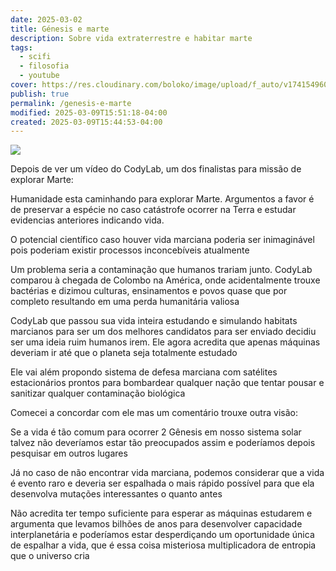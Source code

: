 ```yaml
---
date: 2025-03-02
title: Génesis e marte
description: Sobre vida extraterrestre e habitar marte
tags:
  - scifi
  - filosofia
  - youtube
cover: https://res.cloudinary.com/boloko/image/upload/f_auto/v1741549604/furushow7/image_y0c3zq.png
publish: true
permalink: /genesis-e-marte
modified: 2025-03-09T15:51:18-04:00
created: 2025-03-09T15:44:53-04:00
---
```

![](https://res.cloudinary.com/boloko/image/upload/f_auto/v1741549604/furushow7/image_y0c3zq.png)


Depois de ver um vídeo do CodyLab, um dos finalistas para missão de explorar Marte:

Humanidade esta caminhando para explorar Marte. Argumentos a favor é de preservar a espécie no caso catástrofe ocorrer na Terra e estudar evidencias anteriores indicando vida.

O potencial científico caso houver vida marciana poderia ser inimaginável  pois poderiam existir processos inconcebíveis atualmente 

Um problema seria a contaminação que humanos trariam junto. CodyLab comparou à chegada de Colombo na América, onde acidentalmente trouxe bactérias e dizimou culturas, ensinamentos e povos quase que por completo resultando em uma perda humanitária valiosa

CodyLab que passou sua vida inteira estudando e simulando habitats marcianos para ser um dos melhores candidatos para ser enviado decidiu ser uma ideia ruim humanos irem. Ele agora acredita que apenas máquinas deveriam ir até que o planeta seja totalmente estudado 

Ele vai além propondo sistema de defesa marciana com satélites estacionários prontos para bombardear  qualquer nação que tentar pousar e sanitizar qualquer contaminação biológica

Comecei a concordar com ele mas um comentário trouxe outra visão:

Se a vida é tão comum para ocorrer 2 Gênesis em nosso sistema solar talvez não deveríamos estar tão preocupados assim  e poderíamos depois pesquisar em outros lugares

Já no caso de  não  encontrar vida marciana, podemos considerar que a vida é evento raro e deveria ser espalhada o mais rápido possível para que ela desenvolva mutações interessantes o quanto antes 

Não acredita ter tempo suficiente para esperar as máquinas estudarem e argumenta que levamos bilhões de anos para desenvolver capacidade interplanetária e poderíamos estar desperdiçando um oportunidade única de espalhar a vida, que é essa coisa misteriosa multiplicadora de entropia que o universo cria
